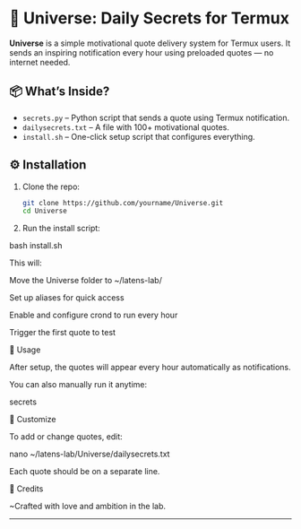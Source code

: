 # 🌌 Universe: Daily Secrets for Termux

**Universe** is a simple motivational quote delivery system for Termux users. It sends an inspiring notification every hour using preloaded quotes — no internet needed.

## 📦 What’s Inside?

- `secrets.py` – Python script that sends a quote using Termux notification.
- `dailysecrets.txt` – A file with 100+ motivational quotes.
- `install.sh` – One-click setup script that configures everything.

## ⚙️ Installation

1. Clone the repo:

   ```bash
   git clone https://github.com/yourname/Universe.git
   cd Universe

2. Run the install script:

bash install.sh

This will:

Move the Universe folder to ~/latens-lab/

Set up aliases for quick access

Enable and configure crond to run every hour

Trigger the first quote to test

🚀 Usage

After setup, the quotes will appear every hour automatically as notifications.

You can also manually run it anytime:

secrets

📝 Customize

To add or change quotes, edit:


nano ~/latens-lab/Universe/dailysecrets.txt

Each quote should be on a separate line.

🙌 Credits


~Crafted with love and ambition in the lab.


---
